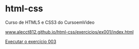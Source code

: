 # html-css
 Curso de HTML5 e CSS3 do CursoemVideo


www.alecct812.github,io/html-css/exercicios/ex001/index.html

<a href= "https://alecct812.github.io/html-css/exercicios/ex003/index.html">Executar o exercício 003</a>